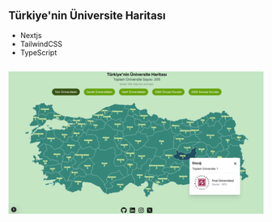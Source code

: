 ## Türkiye'nin Üniversite Haritası
- Nextjs
- TailwindCSS
- TypeScript

##
![turkey-map](https://github.com/alprenkrc/turkiyenin-universiteleri/blob/master/public/image.png)
